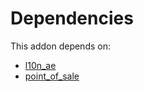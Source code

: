 # Dependencies

This addon depends on:

- [l10n_ae](https://github.com/bringout/oca-ocb-l10n_me-africa/tree/7d896d4fb78b993aaf8859aa969a6f6d757acc1f/odoo-bringout-oca-ocb-l10n_ae)
- [point_of_sale](https://github.com/bringout/oca-ocb-sale/tree/b79cef0fc454482466e93989011360a14a738822/odoo-bringout-oca-ocb-point_of_sale)
